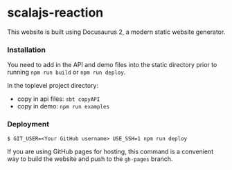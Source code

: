 # scalajs-reaction 

This website is built using Docusaurus 2, a modern static website generator.

### Installation

You need to add in the API and demo files into the static directory prior to running `npm run build` or `npm run deploy`.

In the toplevel project directory:

* copy in api files: `sbt copyAPI`
* copy in demo: `npm run examples`

### Deployment

```
$ GIT_USER=<Your GitHub username> USE_SSH=1 npm run deploy
```

If you are using GitHub pages for hosting, this command is a convenient way to build the website and push to the `gh-pages` branch.
